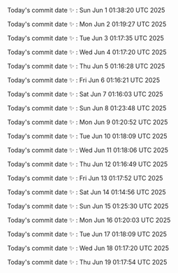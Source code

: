 Today's commit date ✨ : Sun Jun 1 01:38:20 UTC 2025 

Today's commit date ✨ : Mon Jun 2 01:19:27 UTC 2025 

Today's commit date ✨ : Tue Jun 3 01:17:35 UTC 2025 

Today's commit date ✨ : Wed Jun 4 01:17:20 UTC 2025 

Today's commit date ✨ : Thu Jun 5 01:16:28 UTC 2025 

Today's commit date ✨ : Fri Jun 6 01:16:21 UTC 2025 

Today's commit date ✨ : Sat Jun 7 01:16:03 UTC 2025 

Today's commit date ✨ : Sun Jun 8 01:23:48 UTC 2025 

Today's commit date ✨ : Mon Jun 9 01:20:52 UTC 2025 

Today's commit date ✨ : Tue Jun 10 01:18:09 UTC 2025 

Today's commit date ✨ : Wed Jun 11 01:18:06 UTC 2025 

Today's commit date ✨ : Thu Jun 12 01:16:49 UTC 2025 

Today's commit date ✨ : Fri Jun 13 01:17:52 UTC 2025 

Today's commit date ✨ : Sat Jun 14 01:14:56 UTC 2025 

Today's commit date ✨ : Sun Jun 15 01:25:30 UTC 2025 

Today's commit date ✨ : Mon Jun 16 01:20:03 UTC 2025 

Today's commit date ✨ : Tue Jun 17 01:18:09 UTC 2025 

Today's commit date ✨ : Wed Jun 18 01:17:20 UTC 2025 

Today's commit date ✨ : Thu Jun 19 01:17:54 UTC 2025 

